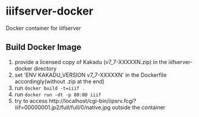 # iiifserver-docker
Docker container for iiifserver

## Build Docker Image

 1. provide a licensed copy of Kakadu (v7_7-XXXXXN.zip) in the  iiifserver-docker directory
 2. set 'ENV KAKADU_VERSION v7_7-XXXXXN' in the Dockerfile accordingly(without .zip at the end)
 3. run `docker build -t=iiif .`
 4. run `docker run -dt -p 80:80 iiif`
 5. try to access http://localhost/cgi-bin/iipsrv.fcgi?iiif=00000001.jp2/full/full/0/native.jpg outside the container
